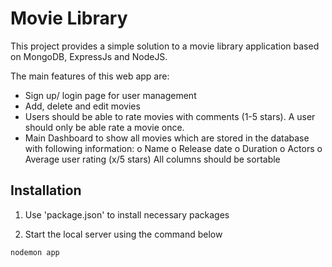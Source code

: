 # Movie Library

This project provides a simple solution to a movie library application based on MongoDB, ExpressJs and NodeJS. 

The main features of this web app are:

- Sign up/ login page for user management
- Add, delete and edit movies
- Users should be able to rate movies with comments (1-5 stars). A user should only be able rate a movie once.
- Main Dashboard to show all movies which are stored in the database with following information:
o Name
o Release date
o Duration
o Actors
o Average user rating (x/5 stars)
All columns should be sortable


## Installation

1) Use 'package.json' to install necessary packages 

2) Start the local server using the command below
```bash
nodemon app
```
